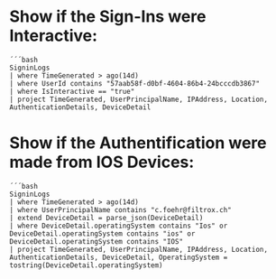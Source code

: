 # Show if the Sign-Ins were Interactive:

	´´´bash
	SigninLogs
	| where TimeGenerated > ago(14d)
	| where UserId contains "57aab58f-d0bf-4604-86b4-24bcccdb3867" 
	| where IsInteractive == "true" 
	| project TimeGenerated, UserPrincipalName, IPAddress, Location, AuthenticationDetails, DeviceDetail
 
# Show if the Authentification were made from IOS Devices:
	
	´´´bash
	SigninLogs
	| where TimeGenerated > ago(14d)
	| where UserPrincipalName contains "c.foehr@filtrox.ch"
	| extend DeviceDetail = parse_json(DeviceDetail)
	| where DeviceDetail.operatingSystem contains "Ios" or DeviceDetail.operatingSystem contains "ios" or DeviceDetail.operatingSystem contains "IOS"
	| project TimeGenerated, UserPrincipalName, IPAddress, Location, AuthenticationDetails, DeviceDetail, OperatingSystem = tostring(DeviceDetail.operatingSystem)
